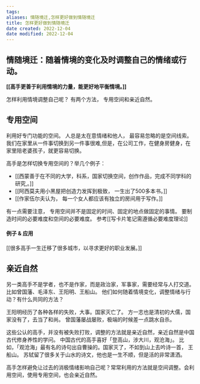 ```yaml
---
tags: 
aliases: 情随境迁,怎样更好做到情随境迁
title: 怎样更好做到情随境迁
date created: 2022-12-04
date modified: 2022-12-04
---
```


## 情随境迁：随着情境的变化及时调整自己的情绪或行动。

**[[高手更善于利用情境的力量，能更好地平衡情境。]]** 

怎样利用情境调整自己呢？ 有两个方法， 专用空间和亲近自然。 

## 专用空间

利用好专门功能的空间。 
人总是太在意情绪和他人， 最容易忽略的是空间线索。
我们在家里从一件事切换到另一件事很难,但是，在公司工作，在健身房健身，在家里陪老婆孩子，就更容易切换。

高手是怎样切换专用空间的？举几个例子：

- [[西蒙善于在不同的大学，科系，国家切换空间，创作作品，完成不同学科的研究,。]]
- [[阿西莫夫用小黑屋把创造力发挥到极致， 一生出了500多本书。]]
- [[作家伍尔夫认为， 每一个女人都应该有独立的房间用于写作。]]

有一点需要注意， 专用空间并不是固定的时间、固定的地点做固定的事情。 
要制造时间的必要难度和空间的必要难度。 参考[[写卡片笔记需遵循必要难度理论]]

#### 例子 & 应用
[[很多高手一生迁移了很多城市，以寻求更好的职业发展。]]

## 亲近自然

另一类高手不是学者，也不是作家，而是政治家，军事家，需要经常与人打交道。 比如曾国藩、毛泽东、王阳明、王船山。
他们如何随着情境变化，调整情绪与行动？有什么共同的方法？

王阳明经历了各种各样的失败，大事。国家灭亡了。
方一志也是清初的大儒，国家没有了，去当了和尚。
曾国藩屡战屡败，极端的时候差一点跳水自杀。

这些公认的高手，并没有被失败打败，调整的方法就是亲近自然，亲近自然是中国古代修身养性的学问。
中国古代的高手喜好「登高山，涉大川，观沧海」。
比如，「观沧海」最有名的诗句出自曹操的。国家灭了，不如到山上去吟诗一首， 王船山。 
苏轼留了很多关于山水的诗文，他也是一生不顺，但是活的非常潇洒。

高手怎样避免让过去的消极情绪影响自己呢？常常利用的方法就是空间调整。会利用空间，使用专用空间，也会亲近自然。